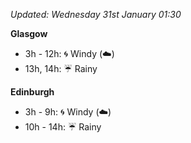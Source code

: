 *Updated: Wednesday 31st January 01:30*

**Glasgow**

* 3h - 12h: :cyclone: Windy (:cloud:)
* 13h, 14h: :umbrella: Rainy

**Edinburgh**

* 3h - 9h: :cyclone: Windy (:cloud:)
* 10h - 14h: :umbrella: Rainy
